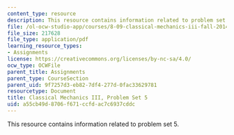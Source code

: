 ```yaml
---
content_type: resource
description: This resource contains information related to problem set 5.
file: /ol-ocw-studio-app/courses/8-09-classical-mechanics-iii-fall-2014/a55cb49d8706f671ccfdac7c6937cddc_MIT8_09F14_pset5.pdf
file_size: 217628
file_type: application/pdf
learning_resource_types:
- Assignments
license: https://creativecommons.org/licenses/by-nc-sa/4.0/
ocw_type: OCWFile
parent_title: Assignments
parent_type: CourseSection
parent_uid: 9f7257d3-eb82-7df4-277d-0fac33629781
resourcetype: Document
title: Classical Mechanics III, Problem Set 5
uid: a55cb49d-8706-f671-ccfd-ac7c6937cddc
---
```

This resource contains information related to problem set 5.